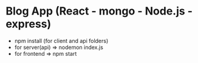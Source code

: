 # Blog App (React - mongo - Node.js - express)
- npm install (for client and api folders)
- for server(api) => nodemon index.js
- for frontend => npm start

